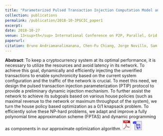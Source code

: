 ```yaml
---
title: "Parameterized Pulsed Transaction Injection Computation Model and Performance Optimizer for IOTA-Tango"
collection: publications
permalink: /publication/2018-10-3PGCIC_paper1
excerpt: 
date: 2018-10-27
venue: 13<sup>th</sup> International Conference on P2P, Parallel, Grid, Cloud and Internet Computing, Taichung, Taiwan
paperurl: 
citation: Bruno Andriamanalimanana, Chen-Fu Chiang, Jorge Novillo, Sam Sengupta, Ali Tekeoglu, <i>"Parameterized Pulsed Transaction Injection Computation Model And Performance Optimizer For IOTA-Tango", The 13<sup>th</sup> International Conference on P2P, Parallel, Grid, Cloud and Internet Computing (3PGCIC'18), October 27, 2018, Taichung, Taiwan</i>.
---
```

**Abstract**: To keep a cryptocurrency system at its optimal performance, it is necessary to utilize the resources and avoid latency in its network. To achieve this goal, dynamically and efficiently injecting the unverified transactions to enable synchronicity based on the current system configuration and the traffic of the network is crucial. To meet this need, we design the pulsed transaction injection parameterization (PTIP) protocol to provide a preliminary dynamic injection mechanism. To further assist the network to achieve its subgoals based on various house policies (such as maximal revenue to the network or maximum throughput of the system), we turn the house policy based optimization as a 0/1 knapsack problem. To efficiently solve these NP-hard problems, we adapt and improve a fully polynomial time approximation scheme (FPTAS) and dynamic programming as components in our approximate optimization algorithm. <a href="https://www.dropbox.com/s/23id3empbr9q4zs/Parameterized_OPT_Tango_3PGCIC_2018.pdf?dl=0"><img src="../files/pdflogo.jpg" width="30"></a> <a href="../files/bibtexfiles/2018-10-3PGCIC_paper1.bib"><img src="../files/bibtexIcon.jpg" width="30"></a>

<!--

[Download paper here](https://www.dropbox.com/s/hn3yj1tjmtyo629/1570462148.pdf?dl=0)
Recommended citation: Bruno Andriamanalimanana, Chen-Fu Chiang, Jorge Novillo, Sam Sengupta, Ali Tekeoglu (2018). "Parameterized Pulsed Transaction Injection Computation Model And Performance Optimizer For IOTA-Tango" <i>The 13th International Conference on P2P, Parallel, Grid, Cloud and Internet Computing</i>.
-->
